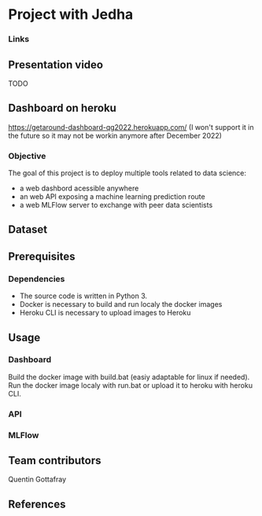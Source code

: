 # Project with Jedha

### Links
## Presentation video
TODO
## Dashboard on heroku
https://getaround-dashboard-qg2022.herokuapp.com/ (I won't support it in the future so it may not be workin anymore after December 2022)


### Objective
The goal of this project is to deploy multiple tools related to data science:
- a web dashbord acessible anywhere
- an web API exposing a machine learning prediction route
- a web MLFlow server to exchange with peer data scientists

## Dataset

## Prerequisites


### Dependencies
- The source code is written in Python 3.
- Docker is necessary to build and run localy the docker images
- Heroku CLI is necessary to upload images to Heroku 

## Usage
### Dashboard
Build the docker image with build.bat (easiy adaptable for linux if needed).
Run the docker image localy with run.bat or upload it to heroku with heroku CLI.

### API

### MLFlow

## Team contributors
Quentin Gottafray

## References

